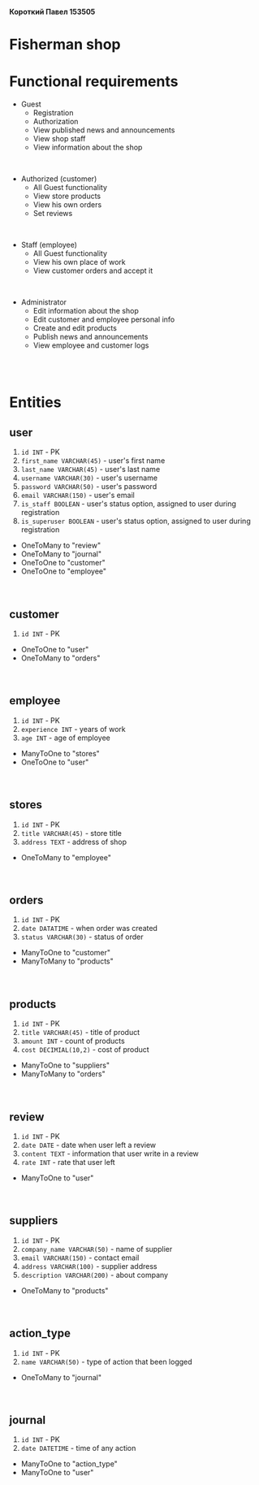**Короткий Павел 153505**
# Fisherman shop

# Functional requirements
* Guest
  * Registration
  * Authorization
  * View published news and announcements
  * View shop staff
  * View information about the shop

</br>

* Authorized (customer)
  * All Guest functionality
  * View store products
  * View his own orders
  * Set reviews

    
</br>

* Staff (employee)
  * All Guest functionality
  * View his own place of work
  * View customer orders and accept it

</br>

* Administrator
  * Edit information about the shop
  * Edit customer and employee personal info
  * Create and edit products
  * Publish news and announcements
  * View employee and customer logs

</br>
</br>

# Entities
## user
1. `id INT` - PK
2. `first_name VARCHAR(45)` - user's first name
3. `last_name VARCHAR(45)` - user's last name
4. `username VARCHAR(30)` - user's username
5. `password VARCHAR(50)` - user's password
6. `email VARCHAR(150)` - user's email
7. `is_staff BOOLEAN` - user's status option, assigned to user during registration
8. `is_superuser BOOLEAN` - user's status option, assigned to user during registration

* OneToMany to "review"
* OneToMany to "journal"
* OneToOne to "customer"
* OneToOne to "employee"
  </br>
  </br>
  </br>

  
## customer
1. `id INT` - PK

* OneToOne to "user"
* OneToMany to "orders"
  </br>
  </br>
  </br>


## employee
1. `id INT` - PK
2. `experience INT` - years of work 
3. `age INT` - age of employee

* ManyToOne to "stores"
* OneToOne to "user"
  </br>
  </br>
  </br>

  
## stores
1. `id INT` - PK
2. `title VARCHAR(45)` - store title
3. `address TEXT` - address of shop

* OneToMany to "employee"
  </br>
  </br>
  </br>


## orders
1. `id INT` - PK
2. `date DATATIME` - when order was created
3. `status VARCHAR(30)` - status of order

* ManyToOne to "customer"
* ManyToMany to "products"
  </br>
  </br>
  </br>


## products
1. `id INT` - PK
2. `title VARCHAR(45)` - title of product
3. `amount INT` - count of products
4. `cost DECIMIAL(10,2)` - cost of product

* ManyToOne to "suppliers"
* ManyToMany to "orders"
  </br>
  </br>
  </br>


## review
1. `id INT` - PK
2. `date DATE` - date when user left a review
3. `content TEXT` - information that user write in a review
4. `rate INT` -  rate that user left

* ManyToOne to "user"
  </br>
  </br>
  </br>


## suppliers
1. `id INT` - PK
2. `company_name VARCHAR(50)` - name of supplier
3. `email VARCHAR(150)` - contact email
4. `address VARCHAR(100)` - supplier address
5. `description VARCHAR(200)` - about company

* OneToMany to "products"
  </br>
  </br>
  </br>



## action_type
1. `id INT` - PK
2. `name VARCHAR(50)` - type of action that been logged

* OneToMany to "journal"
  </br>
  </br>
  </br>
  

## journal
1. `id INT` - PK
2. `date DATETIME` - time of any action

* ManyToOne to "action_type"
* ManyToOne to "user"
  </br>
  </br>
  </br>


   



   

